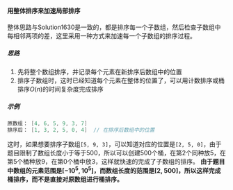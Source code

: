 #### 用整体排序来加速局部排序

整体思路与Solution1630是一致的，都是排序每一个子数组，然后检查子数组中每相邻两项的差，这里采用一种方式来加速每一个子数组的排序过程。

##### 思路
1. 先将整个数组排序，并记录每个元素在新排序后数组中的位置
2. 排序子数组时，这时已经知道每个元素在整体的位置了，可以用计数排序或桶排序$O(n)$的时间复杂度完成排序

##### 示例
```c
原数组： [4, 6, 5, 9, 3, 7]
排序后： [1, 3, 2, 5, 0, 4]  // 在排序后数组中的位置
```
这时，如果想要排序子数组`[5, 9, 3]`，可以知道对应的位置是`[2, 5, 0]`，由于题目限制了数组长度小于等于500，所以可以创建500个桶，在第2个同种放5，在第5个桶种放9，在第0个桶中放3，这样就快速的完成了子数组的排序。
**由于题目中数组的元素范围是$[-10^5, 10^5]$，而数组长度的范围是[2, 500]，所以这样完成桶排序，而不是直接对原数组进行桶排序。**
